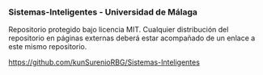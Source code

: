 ### Sistemas-Inteligentes - Universidad de Málaga
Repositorio protegido bajo licencia MIT. 
Cualquier distribución del repositorio en páginas externas deberá estar acompañado de un enlace a este mismo repositorio.

https://github.com/kunSurenioRBG/Sistemas-Inteligentes
